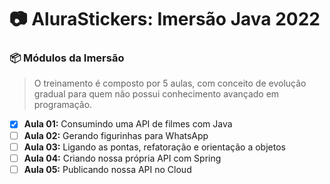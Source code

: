 # 📷 AluraStickers: Imersão Java 2022

### 📦 Módulos da Imersão
> O treinamento é composto por 5 aulas, com conceito de evolução gradual para quem não possui conhecimento avançado em programação.

- [x] **Aula 01:** Consumindo uma API de filmes com Java
- [ ] **Aula 02:** Gerando figurinhas para WhatsApp
- [ ] **Aula 03:** Ligando as pontas, refatoração e orientação a objetos
- [ ] **Aula 04:** Criando nossa própria API com Spring
- [ ] **Aula 05:** Publicando nossa API no Cloud
